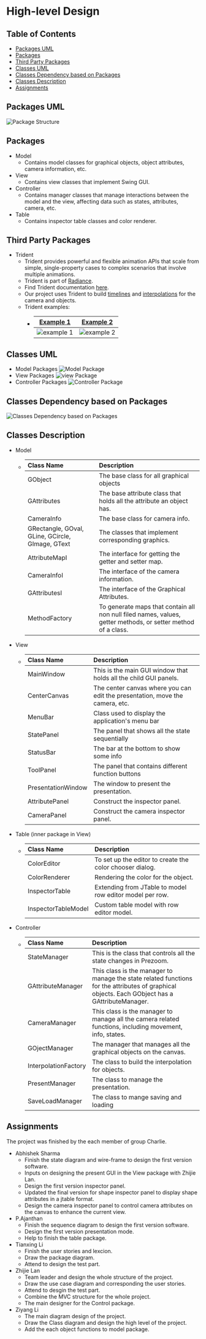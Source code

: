 # High-level Design

## Table of Contents
  - [Packages UML](#packages-uml)
  - [Packages](#packages)
  - [Third Party Packages](#third-party-packages)
  - [Classes UML](#classes-uml)
  - [Classes Dependency based on Packages](#classes-dependency-based-on-packages)
  - [Classes Description](#classes-description)
  - [Assignments](#assignments)

## Packages UML
![Package Structure](res/Package_structure.png)

## Packages
+ Model
    - Contains model classes for graphical objects, object attributes, camera information, etc.
+ View
    - Contains view classes that implement Swing GUI. 
+ Controller
    - Contains manager classes that manage interactions between the model and the view, affecting data such as states, attributes, camera, etc.
+ Table
    - Contains inspector table classes and color renderer.

## Third Party Packages
+ Trident
    - Trident provides powerful and flexible animation APIs that scale from simple, single-property cases to complex scenarios that involve multiple animations.
    - Trident is part of [Radiance](https://github.com/kirill-grouchnikov/radiance).
    - Find Trident documentation [here](https://github.com/kirill-grouchnikov/radiance/blob/master/docs/trident/trident.md).
    - Our project uses Trident to build [timelines](https://github.com/kirill-grouchnikov/radiance/blob/master/docs/trident/TimelineLifecycle.md) and [interpolations](https://github.com/kirill-grouchnikov/radiance/blob/master/docs/trident/TimelineInterpolatingFields.md) for the camera and objects.
    - Trident examples:
      - | [Example 1](https://github.com/kirill-grouchnikov/radiance/blob/master/docs/trident/SimpleSwingExample.md) | [Example 2](https://github.com/kirill-grouchnikov/radiance/blob/master/docs/trident/ParallelSwingTimelines.md) |
        | :---------: | :---------: |
        | ![example 1](res/GIF_Trident_example_1.gif) | ![example 2](res/GIF_Trident_example_2.gif) |
          
     


## Classes UML
* Model Packages
![Model Package](res/model_package.png)
* View Packages
![view Package](res/view_package.png)
* Controller Packages
![Controller Package](res/controller_package.png)

## Classes Dependency based on Packages
![Classes Dependency based on Packages](res/package_class_dependency.png)

## Classes Description
+ Model
  + | Class Name | Description |
    | :--------- | :---------- |
    | GObject | The base class for all graphical objects  | 
    | GAttributes | The base attribute class that holds all the attribute an object has. |
    | CameraInfo | The base class for camera info. |
    | GRectangle, GOval, GLine, GCircle, GImage, GText| The classes that implement corresponding graphics. |
    | AttributeMapI | The interface for getting the getter and setter map. |
    | CameraInfoI | The interface of the camera information. |
    | GAttributesI | The interface of the Graphical Attributes. |
    | MethodFactory | To generate maps that contain all non null filed names, values, getter methods, or setter method of a class. |



+ View
  + | Class Name | Description |
    | :--------- | :---------- |
    | MainWindow | This is the main GUI window that holds all the child GUI panels. |
    | CenterCanvas | The center canvas where you can edit the presentation, move the camera, etc. |
    | MenuBar | Class used to display the application's menu bar |
    | StatePanel | The panel that shows all the state sequentially |
    | StatusBar | The bar at the bottom to show some info |
    | ToolPanel | The panel that contains different function buttons |
    | PresentationWindow | The window to present the presentation. |
    | AttributePanel | Construct the inspector panel. |
    | CameraPanel | Construct the camera inspector panel. |

+ Table (inner package in View)
  + | Class Name | Description |
    | :--------- | :---------- |
    | ColorEditor | To set up the editor to create the color chooser dialog. |
    | ColorRenderer | Rendering the color for the object. |
    | InspectorTable | Extending from JTable to model row editor model per row. |
    | InspectorTableModel | Custom table model with row editor model. |

+ Controller
  + | Class Name | Description |
    | :--------- | :---------- |
    | StateManager | This is the class that controls all the state changes in Prezoom. |
    | GAttributeManager | This class is the manager to manage the state related functions for the attributes of graphical objects. Each GObject has a GAttributeManager. |
    | CameraManager | This class is the manager to manage all the camera related functions, including movement, info, states. |
    | GOjectManager | The manager that manages all the graphical objects on the canvas. |
    | InterpolationFactory | The class to build the interpolation for objects. |
    | PresentManager | The class to manage the presentation. |
    | SaveLoadManager | The class to mange saving and loading |


## Assignments

The project was finished by the each member of group Charlie.

+ Abhishek Sharma
  + Finish the state diagram and wire-frame to design the first version software.
  + Inputs on designing the present GUI in the View package with Zhijie Lan.
  + Design the first version inspector panel.
  + Updated the final version for shape inspector panel to display shape attributes in a jtable format.
  + Design the camera inspector panel to control camera attributes on the canvas to enhance the current view.
+ P.Ajanthan
  + Finish the sequence diagram to design the first version software.
  + Design the first version presentation mode.
  + Help to finish the table package.
+ Tianxing Li
  + Finish the user stories and lexcion.
  + Draw the package diagram.
  + Attend to design the test part.
+ Zhijie Lan
  + Team leader and design the whole structure of the project.
  + Draw the use case diagram and corresponding the user stories.
  + Attend to desgin the test part.
  + Combine the MVC structure for the whole project.
  + The main designer for the Control package.
+ Ziyang Li
  + The main diagram design of the project.
  + Draw the Class diagram and design the high level of the project.
  + Add the each object functions to model package.

